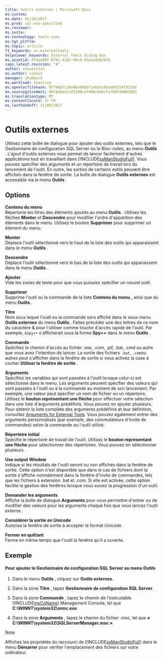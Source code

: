 ```yaml
---
title: Outils externes | Microsoft Docs
ms.custom: 
ms.date: 01/19/2017
ms.prod: sql-non-specified
ms.reviewer: 
ms.suite: 
ms.technology: tools-ssms
ms.tgt_pltfrm: 
ms.topic: article
f1_keywords: vs.externaltools
helpviewer_keywords: External Tools dialog box
ms.assetid: d7dae88f-0781-4162-96cd-d3a3a4d82035
caps.latest.revision: "4"
author: stevestein
ms.author: sstein
manager: jhubbard
ms.workload: Inactive
ms.openlocfilehash: 07746b7c20e8bed6bb71abb3c62adb6354f921dd
ms.sourcegitcommit: 9678eba3c2d3100cef408c69bcfe76df49803d63
ms.translationtype: MT
ms.contentlocale: fr-FR
ms.lasthandoff: 11/09/2017
---
```

# <a name="external-tools"></a>Outils externes
Utilisez cette boîte de dialogue pour ajouter des outils externes, tels que le Gestionnaire de configuration SQL Server ou le Bloc-notes, au menu **Outils** . L'ajout d'outils externes vous permet de lancer facilement d'autres applications tout en travaillant dans [!INCLUDE[ssManStudioFull](../../includes/ssmanstudiofull_md.md)]. Vous pouvez spécifier des arguments et un répertoire de travail lors du lancement de l'outil. En outre, les sorties de certains outils peuvent être affichés dans la fenêtre de sortie. La boîte de dialogue **Outils externes** est accessible via le menu **Outils** .  
  
## <a name="options"></a>Options  
**Contenu du menu**  
Répertorie les titres des éléments ajoutés au menu **Outils** . Utilisez les flèches **Monter** et **Descendre** pour modifier l'ordre d'apparition des éléments dans le menu. Utilisez le bouton **Supprimer** pour supprimer un élément du menu.  
  
**Monter**  
Déplace l'outil sélectionné vers le haut de la liste des outils qui apparaissent dans le menu **Outils** .  
  
**Descendre**  
Déplace l'outil sélectionné vers le bas de la liste des outils qui apparaissent dans le menu **Outils** .  
  
**Ajouter**  
Vide les zones de texte pour que vous puissiez spécifier un nouvel outil.  
  
**Supprimer**  
Supprime l'outil ou la commande de la liste **Contenu du menu** , ainsi que du menu **Outils** .  
  
**Titre**  
Nom sous lequel l'outil ou la commande sera affiché dans le sous-menu **Outils externes** du menu **Outils** . Faites précéder une des lettres de ce nom du caractère &amp; pour l'utiliser comme touche d'accès rapide de l'outil. Par exemple, `&Spy++` s'afficherait sous la forme **Spy++** dans le menu **Outils** .  
  
**Commande**  
Spécifiez le chemin d'accès au fichier .exe, .com, .pif, .bat, .cmd ou autre que vous avez l'intention de lancer. La sortie des fichiers `.bat`, `.com`ou autres peut s'afficher dans la fenêtre de sortie si vous activez la case à cocher **Utiliser la fenêtre de sortie** .  
  
**Arguments**  
Spécifiez les variables qui sont passées à l'outil lorsque celui-ci est sélectionné dans le menu. Les arguments peuvent spécifier des valeurs qui sont passées à l'outil ou à la commande au moment de son lancement. Par exemple, une valeur peut spécifier un nom de fichier ou un répertoire. Utilisez le **bouton représentant une flèche** pour effectuer votre sélection dans une liste d'arguments prédéfinis. Vous pouvez en ajouter plusieurs. Pour obtenir la liste complète des arguments prédéfinis et leur définition, consultez [Arguments for External Tools](../../ssms/use-of-sql-server-features-and-capabilities-wwi-oltp.md). Vous pouvez également entrer des arguments personnalisés (par exemple, des commutateurs d'invite de commandes) selon la commande ou l'outil utilisé.  
  
**Répertoire initial**  
Spécifie le répertoire de travail de l'outil. Utilisez le **bouton représentant une flèche** pour sélectionner des répertoires. Vous pouvez en sélectionner plusieurs.  
  
**Use output Window**  
Indique si les résultats de l'outil seront ou non affichés dans la fenêtre de sortie. Cette option n'est disponible que dans le cas de fichiers dont la sortie s'affiche normalement dans la fenêtre d'invite de commandes, tels que les fichiers à extension .bat et .com. Si elle est activée, cette option facilite la gestion des fenêtres lorsque vous suivez la progression d'un outil.  
  
**Demander les arguments**  
Affiche la boîte de dialogue **Arguments** pour vous permettre d'entrer ou de modifier des valeurs pour les arguments chaque fois que vous lancez l'outil externe.  
  
**Considérer la sortie en Unicode**  
Autorise la fenêtre de sortie à accepter le format Unicode.  
  
**Fermer en quittant**  
Ferme en même temps que l'outil la fenêtre qu'il a ouverte.  
  
## <a name="example"></a>Exemple  
  
#### <a name="to-add-sql-server-configuration-manager-to-the-tools-menu"></a>Pour ajouter le Gestionnaire de configuration SQL Server au menu Outils  
  
1.  Dans le menu **Outils** , cliquez sur **Outils externes**.  
  
2.  Dans la zone **Titre** , tapez **Gestionnaire de configuration SQL Server**.  
  
3.  Dans la zone **Commande** , tapez le chemin de l'exécutable [!INCLUDE[msCoName](../../includes/msconame_md.md)] Management Console, tel que **C:\WINNT\system32\mmc.exe**.  
  
4.  Dans la zone **Arguments** , tapez le chemin du fichier .msc, tel que **« C:\WINNT\system32\SQLServerManager.msc »**.  
  
> [!NOTE]  
> Affichez les propriétés du raccourci de [!INCLUDE[ssManStudioFull](../../includes/ssmanstudiofull_md.md)] dans le menu **Démarrer** pour vérifier l'emplacement des fichiers sur votre ordinateur.  
  
